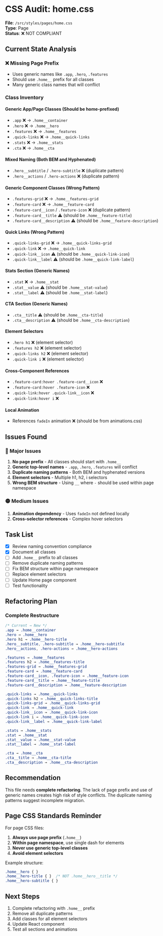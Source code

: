 # CSS Audit: home.css

**File**: `/src/styles/pages/home.css`  
**Type**: Page  
**Status**: ❌ NOT COMPLIANT

## Current State Analysis

### ❌ Missing Page Prefix
- Uses generic names like `.app`, `.hero`, `.features`
- Should use `.home__` prefix for all classes
- Many generic class names that will conflict

### Class Inventory

#### Generic App/Page Classes (Should be home-prefixed)
- `.app` ❌ → `.home__container`
- `.hero` ❌ → `.home__hero`
- `.features` ❌ → `.home__features`
- `.quick-links` ❌ → `.home__quick-links`
- `.stats` ❌ → `.home__stats`
- `.cta` ❌ → `.home__cta`

#### Mixed Naming (Both BEM and Hyphenated)
- `.hero__subtitle` / `.hero-subtitle` ❌ (duplicate pattern)
- `.hero__actions` / `.hero-actions` ❌ (duplicate pattern)

#### Generic Component Classes (Wrong Pattern)
- `.features-grid` ❌ → `.home__features-grid`
- `.feature-card` ❌ → `.home__feature-card`
- `.feature-card__icon` / `.feature-icon` ❌ (duplicate pattern)
- `.feature-card__title` ⚠️ (should be `.home__feature-title`)
- `.feature-card__description` ⚠️ (should be `.home__feature-description`)

#### Quick Links (Wrong Pattern)
- `.quick-links-grid` ❌ → `.home__quick-links-grid`
- `.quick-link` ❌ → `.home__quick-link`
- `.quick-link__icon` ⚠️ (should be `.home__quick-link-icon`)
- `.quick-link__label` ⚠️ (should be `.home__quick-link-label`)

#### Stats Section (Generic Names)
- `.stat` ❌ → `.home__stat`
- `.stat__value` ⚠️ (should be `.home__stat-value`)
- `.stat__label` ⚠️ (should be `.home__stat-label`)

#### CTA Section (Generic Names)
- `.cta__title` ⚠️ (should be `.home__cta-title`)
- `.cta__description` ⚠️ (should be `.home__cta-description`)

#### Element Selectors
- `.hero h1` ❌ (element selector)
- `.features h2` ❌ (element selector)
- `.quick-links h2` ❌ (element selector)
- `.quick-link i` ❌ (element selector)

#### Cross-Component References
- `.feature-card:hover .feature-card__icon` ❌
- `.feature-card:hover .feature-icon` ❌
- `.quick-link:hover .quick-link__icon` ❌
- `.quick-link:hover i` ❌

#### Local Animation
- References `fadeIn` animation ❌ (should be from animations.css)

## Issues Found

### 🔴 Major Issues
1. **No page prefix** - All classes should start with `.home__`
2. **Generic top-level names** - `.app`, `.hero`, `.features` will conflict
3. **Duplicate naming patterns** - Both BEM and hyphenated versions
4. **Element selectors** - Multiple h1, h2, i selectors
5. **Wrong BEM structure** - Using `__` where `-` should be used within page namespace

### 🟡 Medium Issues
1. **Animation dependency** - Uses `fadeIn` not defined locally
2. **Cross-selector references** - Complex hover selectors

## Task List

- [x] Review naming convention compliance
- [x] Document all classes
- [ ] Add `.home__` prefix to all classes
- [ ] Remove duplicate naming patterns
- [ ] Fix BEM structure within page namespace
- [ ] Replace element selectors
- [ ] Update Home page component
- [ ] Test functionality

## Refactoring Plan

### Complete Restructure
```css
/* Current → New */
.app → .home__container
.hero → .home__hero
.hero h1 → .home__hero-title
.hero__subtitle, .hero-subtitle → .home__hero-subtitle
.hero__actions, .hero-actions → .home__hero-actions

.features → .home__features
.features h2 → .home__features-title
.features-grid → .home__features-grid
.feature-card → .home__feature-card
.feature-card__icon, .feature-icon → .home__feature-icon
.feature-card__title → .home__feature-title
.feature-card__description → .home__feature-description

.quick-links → .home__quick-links
.quick-links h2 → .home__quick-links-title
.quick-links-grid → .home__quick-links-grid
.quick-link → .home__quick-link
.quick-link__icon → .home__quick-link-icon
.quick-link i → .home__quick-link-icon
.quick-link__label → .home__quick-link-label

.stats → .home__stats
.stat → .home__stat
.stat__value → .home__stat-value
.stat__label → .home__stat-label

.cta → .home__cta
.cta__title → .home__cta-title
.cta__description → .home__cta-description
```

## Recommendation

This file needs **complete refactoring**. The lack of page prefix and use of generic names creates high risk of style conflicts. The duplicate naming patterns suggest incomplete migration.

## Page CSS Standards Reminder

For page CSS files:
1. **Always use page prefix** (`.home__`)
2. **Within page namespace**, use single dash for elements
3. **Never use generic top-level classes**
4. **Avoid element selectors**

Example structure:
```css
.home__hero { }
.home__hero-title { }  /* NOT .home__hero__title */
.home__hero-subtitle { }
```

## Next Steps

1. Complete refactoring with `.home__` prefix
2. Remove all duplicate patterns
3. Add classes for all element selectors
4. Update React component
5. Test all sections and animations